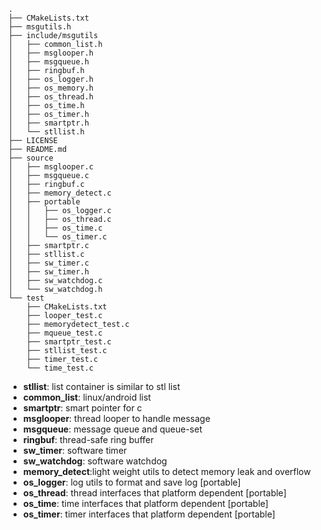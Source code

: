 ```
.
├── CMakeLists.txt
├── msgutils.h
├── include/msgutils
│   ├── common_list.h
│   ├── msglooper.h
│   ├── msgqueue.h
│   ├── ringbuf.h
│   ├── os_logger.h
│   ├── os_memory.h
│   ├── os_thread.h
│   ├── os_time.h
│   ├── os_timer.h
│   ├── smartptr.h
│   └── stllist.h
├── LICENSE
├── README.md
├── source
│   ├── msglooper.c
│   ├── msgqueue.c
│   ├── ringbuf.c
│   ├── memory_detect.c
│   ├── portable
│   │   ├── os_logger.c
│   │   ├── os_thread.c
│   │   ├── os_time.c
│   │   └── os_timer.c
│   ├── smartptr.c
│   ├── stllist.c
│   ├── sw_timer.c
│   ├── sw_timer.h
│   ├── sw_watchdog.c
│   └── sw_watchdog.h
└── test
    ├── CMakeLists.txt
    ├── looper_test.c
    ├── memorydetect_test.c
    ├── mqueue_test.c
    ├── smartptr_test.c
    ├── stllist_test.c
    ├── timer_test.c
    └── time_test.c
```

- **stllist**:      list container is similar to stl list
- **common_list**:  linux/android list
- **smartptr**:     smart pointer for c
- **msglooper**:    thread looper to handle message
- **msgqueue**:     message queue and queue-set
- **ringbuf**:      thread-safe ring buffer
- **sw_timer**:     software timer
- **sw_watchdog**:  software watchdog
- **memory_detect**:light weight utils to detect memory leak and overflow
- **os_logger**:    log utils to format and save log [portable]
- **os_thread**:    thread interfaces that platform dependent [portable]
- **os_time**:      time interfaces that platform dependent [portable]
- **os_timer**:     timer interfaces that platform dependent [portable]

